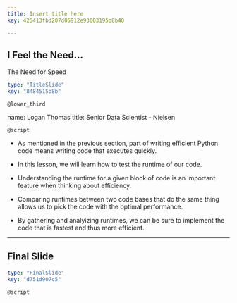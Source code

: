 ```yaml
---
title: Insert title here
key: 425413fbd207d05912e93003195b8b40

---
```

## I Feel the Need... <br>
The Need for Speed

```yaml
type: "TitleSlide"
key: "8484515b8b"
```

`@lower_third`

name: Logan Thomas
title: Senior Data Scientist - Nielsen


`@script`
- As mentioned in the previous section, part of writing efficient Python code means writing code that executes quickly.

- In this lesson, we will learn how to test the runtime of our code.

- Understanding the runtime for a given block of code is an important feature when thinking about efficiency. 

- Comparing runtimes between two code bases that do the same thing allows us to pick the code with the optimal performance.

- By gathering and analyizing runtimes, we can be sure to implement the code that is fastest and thus more efficient.


---
## Final Slide

```yaml
type: "FinalSlide"
key: "d751d907c5"
```

`@script`


